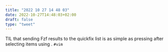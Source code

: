 ```yaml
---
title: "2022 10 27 14 48 03"
date: 2022-10-27T14:48:03+02:00
draft: false
type: "tweet"
---
```

TIL that sending Fzf results to the quickfix list is as simple as pressing <cr> after selecting items using <tab>. `#vim`
